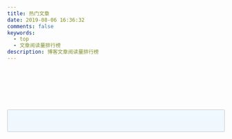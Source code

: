 ```yaml
---
title: 热门文章 
date: 2019-08-06 16:36:32
comments: false
keywords: 
  - top
  - 文章阅读量排行榜
description: 博客文章阅读量排行榜
---
```


&ensp;

<style>
    body {
    background:url(/uploads/b1.jpg) !important;
    background-attachment:fixed !important;
    background-position:50% 50% !important;
    background-size: cover !important;
  }
  div#top{
   margin-top: 80px;
   margin-bottom: 200px;
   padding: 25px;
   border: 1px solid #fff;
   -webkit-border-radius: 8px;
   -moz-border-radius: 8px;
   border-radius: 3px;
   -webkit-box-shadow: #666 0px 0px 10 !important;
   -moz-box-shadow: #666 0px 0px 10px !important;
   background: rgba(240,248,255, 1) !important;
   /*background: #fff;*/
   behavior: url(/images/PIE.htc);
   border: 1px solid rgba(128, 128, 128, 0.4);
/*   border-left: 1px solid darkgray;
   border-right: 1px solid darkgray;*/
   /*rgba(128, 128, 128, 0.4)*/
  }
  div#post.posts-expand {
   margin-top: 80px;
   margin-bottom: 200px;
   padding: 25px;
   border: 1px solid #fff;
   -webkit-border-radius: 8px;
   -moz-border-radius: 8px;
   border-radius: 3px;
   -webkit-box-shadow: #666 0px 0px 10 !important;
   -moz-box-shadow: #666 0px 0px 10px !important;
   background: rgba(240,248,255, 1) !important;
   /*background: #fff;*/
   behavior: url(/images/PIE.htc);
   border: 1px solid rgba(128, 128, 128, 0.4);
/*   border-left: 1px solid darkgray;
   border-right: 1px solid darkgray;*/
   /*rgba(128, 128, 128, 0.4)*/
}
</style>

<div id="top"></div>
<script src="https://cdn1.lncld.net/static/js/av-core-mini-0.6.4.js"></script>
<script>AV.initialize("u4vO2zGHJKiMhlMhYbgBgq1E-gzGzoHsz", "XRdJWVzmRfYF0uw6oUQztM7B");</script>
<script type="text/javascript">
  var time=0
  var title=""
  var url=""
  var query = new AV.Query('Counter');
  query.notEqualTo('id',0);
  query.descending('time');
  query.limit(15);
  var emoji = ["😇","😋","🐢","🐱","🐧","🐹","🐼","🐯","🦁","🐸","🦒","🐵","🙈","🐔","🦃","🐬","🐳","🐿️","☃️"];
  query.find().then(function (todo) {
    for (var i=0;i<15;i++){
      var result=todo[i].attributes;
      time=result.time;
      title=result.title;
      url=result.url;
      var content="<p>"+"<font color='#1C1C1C'>"+"【"+ emoji[Math.floor(Math.random() * emoji.length)
] +" 文章热度:"+time+"℃】"+"</font>"+"<a href='"+"https://kemo.xyz"+url+"'>"+title+"</a>"+"</p>";
      document.getElementById("top").innerHTML+=content;
    }
  }, function (error) {
    console.log("error");
  });
</script>